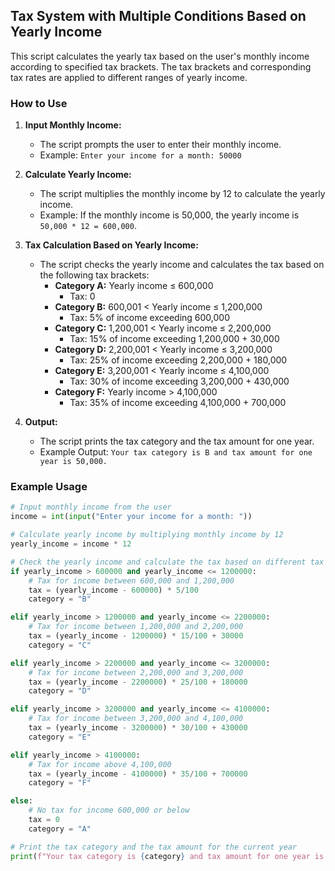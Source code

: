 

## Tax System with Multiple Conditions Based on Yearly Income

This script calculates the yearly tax based on the user's monthly income according to specified tax brackets. The tax brackets and corresponding tax rates are applied to different ranges of yearly income.

### How to Use

1. **Input Monthly Income:**
   - The script prompts the user to enter their monthly income.
   - Example: `Enter your income for a month: 50000`

2. **Calculate Yearly Income:**
   - The script multiplies the monthly income by 12 to calculate the yearly income.
   - Example: If the monthly income is 50,000, the yearly income is `50,000 * 12 = 600,000`.

3. **Tax Calculation Based on Yearly Income:**
   - The script checks the yearly income and calculates the tax based on the following tax brackets:
     - **Category A:** Yearly income ≤ 600,000
       - Tax: 0
     - **Category B:** 600,001 < Yearly income ≤ 1,200,000
       - Tax: 5% of income exceeding 600,000
     - **Category C:** 1,200,001 < Yearly income ≤ 2,200,000
       - Tax: 15% of income exceeding 1,200,000 + 30,000
     - **Category D:** 2,200,001 < Yearly income ≤ 3,200,000
       - Tax: 25% of income exceeding 2,200,000 + 180,000
     - **Category E:** 3,200,001 < Yearly income ≤ 4,100,000
       - Tax: 30% of income exceeding 3,200,000 + 430,000
     - **Category F:** Yearly income > 4,100,000
       - Tax: 35% of income exceeding 4,100,000 + 700,000

4. **Output:**
   - The script prints the tax category and the tax amount for one year.
   - Example Output: `Your tax category is B and tax amount for one year is 50,000.`

### Example Usage

```python
# Input monthly income from the user
income = int(input("Enter your income for a month: "))

# Calculate yearly income by multiplying monthly income by 12
yearly_income = income * 12

# Check the yearly income and calculate the tax based on different tax brackets
if yearly_income > 600000 and yearly_income <= 1200000:
    # Tax for income between 600,000 and 1,200,000
    tax = (yearly_income - 600000) * 5/100
    category = "B"

elif yearly_income > 1200000 and yearly_income <= 2200000:
    # Tax for income between 1,200,000 and 2,200,000
    tax = (yearly_income - 1200000) * 15/100 + 30000
    category = "C"

elif yearly_income > 2200000 and yearly_income <= 3200000:
    # Tax for income between 2,200,000 and 3,200,000
    tax = (yearly_income - 2200000) * 25/100 + 180000
    category = "D"

elif yearly_income > 3200000 and yearly_income <= 4100000:
    # Tax for income between 3,200,000 and 4,100,000
    tax = (yearly_income - 3200000) * 30/100 + 430000
    category = "E"

elif yearly_income > 4100000:
    # Tax for income above 4,100,000
    tax = (yearly_income - 4100000) * 35/100 + 700000
    category = "F"

else:
    # No tax for income 600,000 or below
    tax = 0
    category = "A"

# Print the tax category and the tax amount for the current year
print(f"Your tax category is {category} and tax amount for one year is {tax}.")
```

